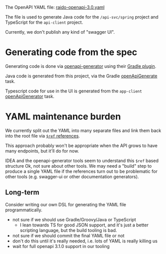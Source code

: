 The OpenAPI YAML file: [raido-openapi-3.0.yaml](./src/raido-openapi-3.0.yaml)

The file is used to generate Java code for the `/api-svc/spring` project and
TypeScript for the `api-client` project.

Currently, we don't publish any kind of "swagger UI".


# Generating code from the spec

Generating code is done via [openapi-generator](https://github.com/OpenAPITools/openapi-generator)
using their [Gradle plugin](https://github.com/OpenAPITools/openapi-generator/blob/master/modules/openapi-generator-gradle-plugin/README.adoc).

Java code is generated from this project, via the Gradle 
[openApiGenerate](./build.gradle) task.

Typescript code for use in the UI is generated from the `app-client` 
[openApiGenerator](../../app-client/build.gradle) task.


# YAML maintenance burden 

We currently split out the YAML into many separate files and link them back 
into the root file via 
[`$ref` references](https://oai.github.io/Documentation/specification-components.html#the-reference-object).

This approach probably won't be appropriate when the API grows to have many 
endpoints, but it'll do for now.
 
IDEA and the openapi-generator tools seem to understand this `$ref` based
structure Ok, not sure about other tools.
We may need a "build" step to produce a single YAML file if the references turn
out to be problematic for other tools (e.g. swagger-ui or other documentation
generators).


## Long-term 

Consider writing our own DSL for generating the YAML file programmatically.
* not sure if we should use Gradle/Groovy/Java or TypeScript
  * I lean towards TS for good JSON support, and it's just a better scripting 
  language, but the build tooling is bad.
* not sure if we should commit the final YAML file or not
* don't do this until it's really needed, i.e. lots of YAML is really killing us
* wait for full openapi 3.1.0 support in our tooling

